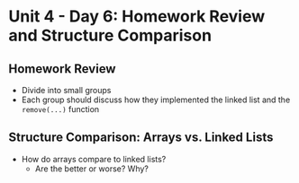 # Unit 4 - Day 6: Homework Review and Structure Comparison

## Homework Review
  * Divide into small groups
  * Each group should discuss how they implemented the linked list and the `remove(...)` function

## Structure Comparison: Arrays vs. Linked Lists
  * How do arrays compare to linked lists?
    * Are the better or worse? Why? 
